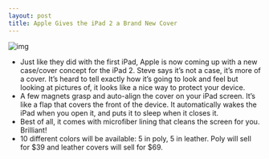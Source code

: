 ```yaml
---
layout: post
title: Apple Gives the iPad 2 a Brand New Cover
---
```

![img](http://media.idownloadblog.com/wp-content/uploads/2011/03/iPad-2-Cover.jpg)
* Just like they did with the first iPad, Apple is now coming up with a new case/cover concept for the iPad 2. Steve says it’s not a case, it’s more of a cover. It’s heard to tell exactly how it’s going to look and feel but looking at pictures of, it looks like a nice way to protect your device.
* A few magnets grasp and auto-align the cover on your iPad screen. It’s like a flap that covers the front of the device. It automatically wakes the iPad when you open it, and puts it to sleep when it closes it.
* Best of all, it comes with microfiber lining that cleans the screen for you. Brilliant!
* 10 different colors will be available: 5 in poly, 5 in leather. Poly will sell for $39 and leather covers will sell for $69.

